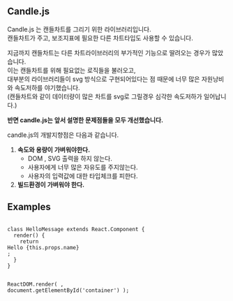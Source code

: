 <h2>Candle.js</h2>
<p>
Candle.js 는 캔들차트를 그리기 위한 라이브러리입니다.<br/>
캔들차트가 주고, 보조지표에 필요한 다른 차트타입도 사용할 수 있습니다.
</p>

<p>
지금까지 캔들차트는 다른 차트라이브러리의 부가적인 기능으로 딸려오는 경우가 많았습니다.<br/>
이는 캔들차트를 위해 필요없는 로직들을 불러오고,<br/>
대부분의 라이브러리들이 svg 방식으로 구현되어있다는 점 때문에 너무 많은 자원낭비와 속도저하를 야기했습니다.<br/>
(캔들차트와 같이 데이터량이 많은 차트를 svg로 그릴경우 심각한 속도저하가 일어납니다.)<br/>
</p>

<p><b>반면 candle.js는 앞서 설명한 문제점들을 모두 개선했습니다.</b></p>
  
<p>
candle.js의 개발지향점은 다음과 같습니다.
<ol>
  <li>
    <b>속도와 용량이 가벼워야한다.</b>
    <ul>
      <li>DOM , SVG 출력을 하지 않는다.</li>
      <li>사용자에게 너무 많은 자유도를 주지않는다.</li>
      <li>사용자의 입력값에 대한 타입체크를 피한다.</li>
    </ul>
  </li>
  <li>
    <b>빌드환경이 가벼워야 한다.</b>
  </li>
</ol>
</p>

<h2>Examples</h2>
<p>
<pre><code>
class HelloMessage extends React.Component {
  render() {
    return <div>Hello {this.props.name}</div>;
  }
}

ReactDOM.render(
  <HelloMessage name="John" />,
  document.getElementById('container')
);
</code></pre>
</p>
